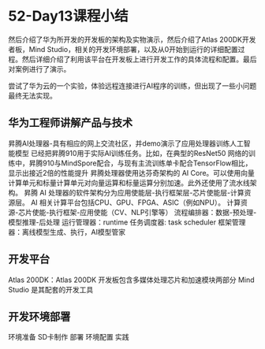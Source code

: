 # 52-Day13课程小结

然后介绍了华为所开发的开发板的架构及实物演示，然后介绍了Atlas 200DK开发者板，Mind Studio，相关的开发环境部署，以及从0开始到运行的详细配置过程。然后详细介绍了利用该平台在开发板上进行开发工作的具体流程和配置。最后对案例进行了演示。

尝试了华为云的一个实验，体验远程连接进行AI程序的训练，但出现了一些小问题最终无法实现。

## 华为工程师讲解产品与技术
昇腾AI处理器-具有相应的网上交流社区，并demo演示了应用处理器训练人工智能模型
已经把昇腾910用于实际AI训练任务。比如，在典型的ResNet50 网络的训练中，昇腾910与MindSpore配合，与现有主流训练单卡配合TensorFlow相比，显示出接近2倍的性能提升
昇腾处理器使用达芬奇架构的 AI Core。可以使用向量计算单元和标量计算单元对向量运算和标量运算分别加速。此外还使用了流水线架构。
昇腾 AI 处理器的软件架构分为应用使能层-执行框架层-芯片使能层-计算资源层。
AI 相关计算平台包括CPU、GPU、FPGA、ASIC（例如NPU）。
计算资源-芯片使能-执行框架-应用使能（CV、NLP引擎等）
流程编排器：数据-预处理-模型推理-后处理
运行管理器：runtime
任务调度器:   task scheduler
框架管理器：离线模型生成、执行，AI模型管家
## 开发平台
Atlas 200DK：Atlas 200DK 开发板包含多媒体处理芯片和加速模块两部分
Mind Studio 是其配套的开发工具
## 开发环境部署
环境准备
SD卡制作
部署
环境配置
实践
